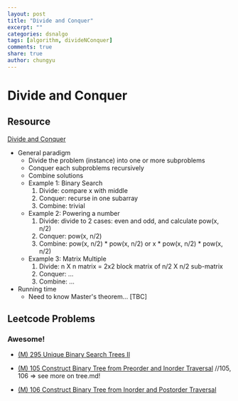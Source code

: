 ```yaml
---
layout: post
title: "Divide and Conquer"
excerpt: ""
categories: dsnalgo
tags: [algorithm, divideNConquer]
comments: true
share: true
author: chungyu
---
```


# Divide and Conquer
## Resource
[Divide and Conquer](http://goo.gl/Yd5tGK)
- General paradigm
  - Divide the problem (instance) into one or more subproblems
  - Conquer each subproblems recursively
  - Combine solutions
  - Example 1: Binary Search
    1. Divide: compare x with middle
    2. Conquer: recurse in one subarray
    3. Combine: trivial
  - Example 2: Powering a number
    1. Divide: divide to 2 cases: even and odd, and calculate pow(x, n/2)
    2. Conquer: pow(x, n/2)
    3. Combine: pow(x, n/2) * pow(x, n/2) or x * pow(x, n/2) * pow(x, n/2)
  - Example 3: Matrix Multiple
    1. Divide: n X n matrix = 2x2 block matrix of n/2 X n/2 sub-matrix
    2. Conquer: ...
    3. Combine: ...
- Running time
  - Need to know Master's theorem... [TBC]

## Leetcode Problems
### Awesome!
- [(M) 295 Unique Binary Search Trees II](https://leetcode.com/problems/unique-binary-search-trees-ii/)

- [(M) 105 Construct Binary Tree from Preorder and Inorder Traversal](https://leetcode.com/problems/construct-binary-tree-from-preorder-and-inorder-traversal/) //105, 106 => see more on tree.md!

- [(M) 106 Construct Binary Tree from Inorder and Postorder Traversal](https://leetcode.com/problems/construct-binary-tree-from-inorder-and-postorder-traversal/)
